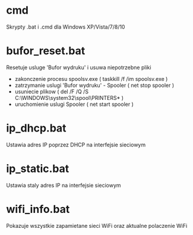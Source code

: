 # cmd
Skrypty .bat i .cmd dla Windows XP/Vista/7/8/10

# bufor_reset.bat
Resetuje usluge 'Bufor wydruku' i usuwa niepotrzebne pliki
- zakonczenie procesu spoolsv.exe ( taskkill /f /im spoolsv.exe )
- zatrzymanie uslugi 'Bufor wydruku' - Spooler ( net stop spooler )
- usuniecie plikow ( del /F /Q /S C:\WINDOWS\system32\spool\PRINTERS\* )
- uruchomienie uslugi Spooler ( net start spooler )

# ip_dhcp.bat
Ustawia adres IP poprzez DHCP na interfejsie sieciowym

# ip_static.bat
Ustawia staly adres IP na interfejsie sieciowym

# wifi_info.bat
Pokazuje wszystkie zapamietane sieci WiFi oraz aktualne polaczenie WiFi
